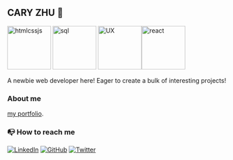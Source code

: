 ## CARY ZHU :wave:

<img src="https://repository-images.githubusercontent.com/453651901/539f84fe-4ed8-4173-b6b2-68c0153da097" height="100" alt="htmlcssjs"> <img src="https://www.techmonitor.ai/wp-content/uploads/sites/29/2016/06/SQL.png" height="100" alt="sql"> <img src="https://webdesignerdepot-wp.s3.us-east-2.amazonaws.com/2023/11/28054118/UX.jpg" height="100" alt="UX"><img src="https://upload.wikimedia.org/wikipedia/commons/thumb/a/a7/React-icon.svg/1200px-React-icon.svg.png" height="100" alt="react">

A newbie web developer here! Eager to create a bulk of interesting projects!

### About me ###
[my portfolio](https://github.com/CodeCary80/resume2).

### :mailbox_with_no_mail: How to reach me ###
[![LinkedIn](https://via.placeholder.com/150x50/0077B5/FFFFFF?text=LINKEDIN)](https://www.linkedin.com/in/tianrui-zhu-a443bb262/) 
[![GitHub](https://via.placeholder.com/150x50/24292F/FFFFFF?text=GITHUB)](https://github.com/CodeCary80) 
[![Twitter](https://via.placeholder.com/150x50/1DA1F2/FFFFFF?text=TWITTER)](https://x.com/zhu72286)





